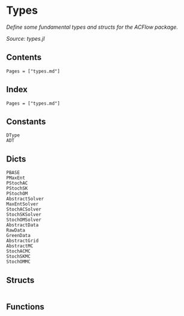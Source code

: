 # Types

*Define some fundamental types and structs for the ACFlow package.*

*Source: types.jl*

## Contents

```@contents
Pages = ["types.md"]
```

## Index

```@index
Pages = ["types.md"]
```

## Constants

```@docs
DType
ADT
```

## Dicts

```@docs
PBASE
PMaxEnt
PStochAC
PStochSK
PStochOM
AbstractSolver
MaxEntSolver
StochACSolver
StochSKSolver
StochOMSolver
AbstractData
RawData
GreenData
AbstractGrid
AbstractMC
StochACMC
StochSKMC
StochOMMC
```

## Structs

```@docs

```

## Functions

```@docs

```
